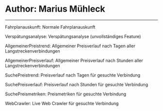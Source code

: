 # Author: Marius Mühleck

---

Fahrplanauskunft: Normale Fahrplanauskunft

Verspätungsanalyse: Verspätungsanalyse (unvollständiges Feature)

AllgemeinerPreistrend: Allgemeiner Preisverlauf nach Tagen aller Langstreckenverbindungen

AllgemeinerPreisverlauf: Allgemeiner Preisverlauf nach Stunden aller Langstreckenverbindungen

SuchePreistrend: Preisverlauf nach Tagen für gesuchte Verbindung

SuchePreisverlauf: Preisverlauf nach Stunden für gesuchte Verbindung

SuchePreismetriken: Preismetriken für gesuchte Verbindung

WebCrawler: Live Web Crawler für gesuchte Verbindung